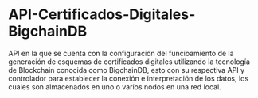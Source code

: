 # API-Certificados-Digitales-BigchainDB
API en la que se cuenta con la configuración del funcioamiento de la generación de esquemas de certificados digitales utilizando la tecnología de Blockchain conocida como BigchainDB, esto con su respectiva API y controlador para establecer la conexión e interpretación de los datos, los cuales son almacenados en uno o varios nodos en una red local.
